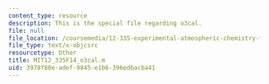 ```yaml
---
content_type: resource
description: This is the special file regarding o3cal.
file: null
file_location: /coursemedia/12-335-experimental-atmospheric-chemistry-fall-2014/3978f80eadef9845e1b6396ed6acba41_MIT12_335F14_o3cal.m
file_type: text/x-objcsrc
resourcetype: Other
title: MIT12_335F14_o3cal.m
uid: 3978f80e-adef-9845-e1b6-396ed6acba41
---
```

